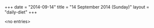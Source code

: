 +++
date = "2014-09-14"
title = "14 September 2014 (Sunday)"
layout = "daily-diet"
+++


\<no entries\>
